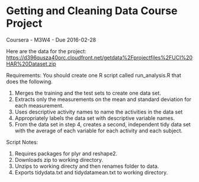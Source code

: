 # Getting and Cleaning Data Course Project
Coursera - M3W4 - Due 2016-02-28

Here are the data for the project:
  https://d396qusza40orc.cloudfront.net/getdata%2Fprojectfiles%2FUCI%20HAR%20Dataset.zip

Requirements:
You should create one R script called run_analysis.R that does the following.

1. Merges the training and the test sets to create one data set.
2. Extracts only the measurements on the mean and standard deviation for each measurement.
3. Uses descriptive activity names to name the activities in the data set
4. Appropriately labels the data set with descriptive variable names.
5. From the data set in step 4, creates a second, independent tidy data set with the average of each variable for each activity and each subject.

Script Notes:
1. Requires packages for plyr and reshape2.
2. Downloads zip to working directory.
3. Unzips to working directy and then renames folder to data.
4. Exports tidydata.txt and tidydatamean.txt to working directory.
